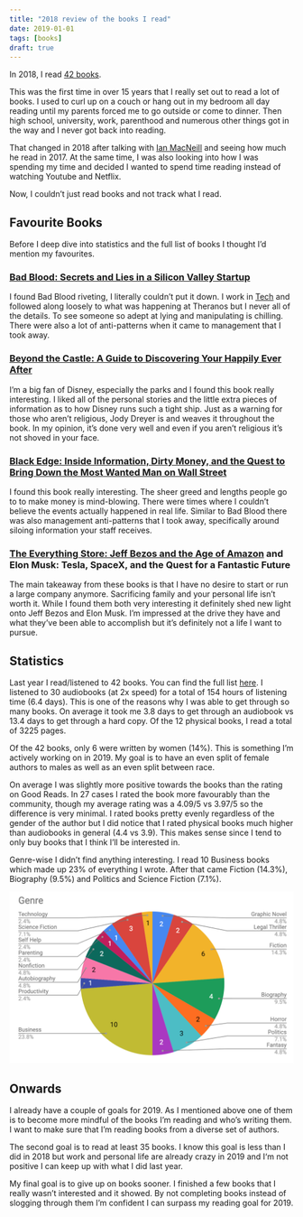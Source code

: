 ```yaml
---
title: "2018 review of the books I read"
date: 2019-01-01
tags: [books]
draft: true
---
```


In 2018, I read [42 books](https://www.goodreads.com/review/list/7269489-adam?shelf=2018).

This was the first time in over 15 years that I really set out to read a lot of books. I used to curl up on a couch or hang out in my bedroom all day reading until my parents forced me to go outside or come to dinner. Then high school, university, work, parenthood and numerous other things got in the way and I never got back into reading.

That changed in 2018 after talking with [Ian MacNeill](https://medium.com/u/3a50753576d0?source=post_page-----51cf92a90097--------------------------------) and seeing how much he read in 2017. At the same time, I was also looking into how I was spending my time and decided I wanted to spend time reading instead of watching Youtube and Netflix.

Now, I couldn’t just read books and not track what I read.

## Favourite Books

Before I deep dive into statistics and the full list of books I thought I’d mention my favourites.

### [Bad Blood: Secrets and Lies in a Silicon Valley Startup](http://amzn.to/2AqmT8T)

I found Bad Blood riveting, I literally couldn’t put it down. I work in [Tech](http://sentry.io/) and followed along loosely to what was happening at Theranos but I never all of the details. To see someone so adept at lying and manipulating is chilling. There were also a lot of anti-patterns when it came to management that I took away.

### [Beyond the Castle: A Guide to Discovering Your Happily Ever After](https://amzn.to/2RuHxye)

I’m a big fan of Disney, especially the parks and I found this book really interesting. I liked all of the personal stories and the little extra pieces of information as to how Disney runs such a tight ship. Just as a warning for those who aren’t religious, Jody Dreyer is and weaves it throughout the book. In my opinion, it’s done very well and even if you aren’t religious it’s not shoved in your face.

### [Black Edge: Inside Information, Dirty Money, and the Quest to Bring Down the Most Wanted Man on Wall Street](https://amzn.to/2LEZ15K)

I found this book really interesting. The sheer greed and lengths people go to to make money is mind-blowing. There were times where I couldn’t believe the events actually happened in real life. Similar to Bad Blood there was also management anti-patterns that I took away, specifically around siloing information your staff receives.

### [The Everything Store: Jeff Bezos and the Age of Amazon](https://amzn.to/2CIUuwx) and Elon Musk: Tesla, SpaceX, and the Quest for a Fantastic Future

The main takeaway from these books is that I have no desire to start or run a large company anymore. Sacrificing family and your personal life isn’t worth it. While I found them both very interesting it definitely shed new light onto Jeff Bezos and Elon Musk. I’m impressed at the drive they have and what they’ve been able to accomplish but it’s definitely not a life I want to pursue.

## Statistics

Last year I read/listened to 42 books. You can find the full list [here](https://www.goodreads.com/review/list/7269489-adam?shelf=2018). I listened to 30 audiobooks (at 2x speed) for a total of 154 hours of listening time (6.4 days). This is one of the reasons why I was able to get through so many books. On average it took me 3.8 days to get through an audiobook vs 13.4 days to get through a hard copy. Of the 12 physical books, I read a total of 3225 pages.

Of the 42 books, only 6 were written by women (14%). This is something I’m actively working on in 2019. My goal is to have an even split of female authors to males as well as an even split between race.

On average I was slightly more positive towards the books than the rating on Good Reads. In 27 cases I rated the book more favourably than the community, though my average rating was a 4.09/5 vs 3.97/5 so the difference is very minimal. I rated books pretty evenly regardless of the gender of the author but I did notice that I rated physical books much higher than audiobooks in general (4.4 vs 3.9). This makes sense since I tend to only buy books that I think I’ll be interested in.

Genre-wise I didn’t find anything interesting. I read 10 Business books which made up 23% of everything I wrote. After that came Fiction (14.3%), Biography (9.5%) and Politics and Science Fiction (7.1%).

![Book Genre Breakdown](./2018-genre.png)

## Onwards

I already have a couple of goals for 2019. As I mentioned above one of them is to become more mindful of the books I’m reading and who’s writing them. I want to make sure that I’m reading books from a diverse set of authors.

The second goal is to read at least 35 books. I know this goal is less than I did in 2018 but work and personal life are already crazy in 2019 and I‘m not positive I can keep up with what I did last year.

My final goal is to give up on books sooner. I finished a few books that I really wasn’t interested and it showed. By not completing books instead of slogging through them I’m confident I can surpass my reading goal for 2019.
